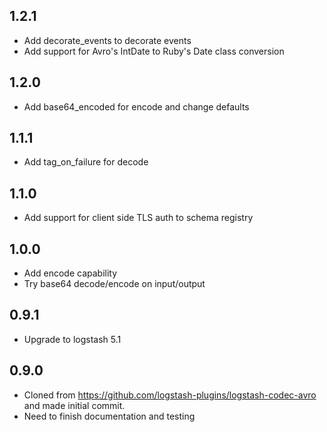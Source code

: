 ## 1.2.1
 - Add decorate_events to decorate events
 - Add support for Avro's IntDate to Ruby's Date class conversion

## 1.2.0
 - Add base64_encoded for encode and change defaults

## 1.1.1
 - Add tag_on_failure for decode

## 1.1.0
 - Add support for client side TLS auth to schema registry

## 1.0.0
 - Add encode capability
 - Try base64 decode/encode on input/output

## 0.9.1
 - Upgrade to logstash 5.1

## 0.9.0
 - Cloned from https://github.com/logstash-plugins/logstash-codec-avro and made initial commit.
 - Need to finish documentation and testing

